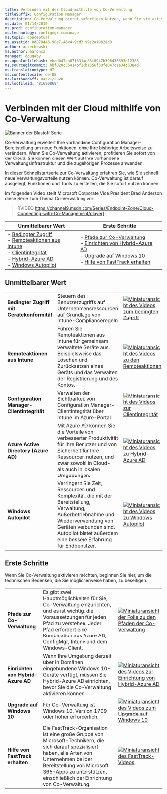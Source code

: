 ```yaml
---
title: Verbinden mit der Cloud mithilfe von Co-Verwaltung
titleSuffix: Configuration Manager
description: Co-Verwaltung bietet sofortigen Nutzen, wenn Sie sie aktivieren.
ms.date: 01/14/2019
ms.prod: configuration-manager
ms.technology: configmgr-comanage
ms.topic: conceptual
ms.assetid: 8d878443-90e7-46e4-9cd3-99e2a19b2ad0
author: aczechowski
ms.author: aaroncz
manager: dougeby
ms.openlocfilehash: ebadb47ca67f331ac88f8947b396438893e12386
ms.sourcegitcommit: bbf820c35414bf2cba356f30fe047c1a34c5384d
ms.translationtype: HT
ms.contentlocale: de-DE
ms.lasthandoff: 04/21/2020
ms.locfileid: "81690868"
---
```

# <a name="cloud-connecting-with-co-management"></a>Verbinden mit der Cloud mithilfe von Co-Verwaltung

![Banner der Blastoff Serie](media/blastoff-banner.png)

Co-Verwaltung erweitert Ihre vorhandene Configuration Manager-Bereitstellung um neue Funktionen, ohne Ihre bisherige Arbeitsweise zu verändern. Wenn Sie Co-Verwaltung aktivieren, profitieren Sie sofort von der Cloud. Sie können diesen Wert auf Ihre vorhandene Verwaltungsinfrastruktur und die zugehörigen Prozesse anwenden.

In dieser Schnellstartserie zur Co-Verwaltung erfahren Sie, wie Sie schnell neue Verwaltungsvorteile nutzen können. Co-Verwaltung ist darauf ausgelegt, Funktionen und Tools zu erstellen, die Sie sofort nutzen können.

Im folgenden Video stellt Microsoft Corporate Vice President Brad Anderson diese Serie zum Thema Co-Verwaltung vor:

> [!VIDEO https://channel9.msdn.com/Series/Endpoint-Zone/Cloud-Connecting-with-Co-Management/player]

| Unmittelbarer Wert | Erste Schritte |
|-----------------|-----------------|
| - [Bedingter Zugriff](#bkmk_ca)<br> - [Remoteaktionen aus Intune](#bkmk_remote)<br> - [Clientintegrität](#bkmk_client-health)<br> - [Hybrid-Azure AD](#bkmk_hybrid-aad)<br> - [Windows Autopilot](#bkmk_autopilot) | - [Pfade zur Co-Verwaltung](#bkmk_paths)<br> - [Einrichten von Hybrid-Azure AD](#bkmk_setup-hybrid-aad)<br> - [Upgrade auf Windows 10](#bkmk_upgrade-win10)<br> - [Hilfe von FastTrack erhalten](#bkmk_fasttrack) |

## <a name="immediate-value"></a>Unmittelbarer Wert

| | | |
|-|-|-|
| <a name="bkmk_ca"></a>**Bedingter Zugriff mit Gerätekonformität** | Steuern des Benutzerzugriffs auf Unternehmensressourcen auf Grundlage von Intune-Complianceregeln | [![Miniaturansicht des Videos zum bedingten Zugriff](media/thumbnail-conditional-access.png)](quickstart-conditional-access.md) |
| <a name="bkmk_remote"></a>**Remoteaktionen aus Intune** | Führen Sie Remoteaktionen aus Intune für gemeinsam verwaltete Geräte aus. Beispielsweise das Löschen und Zurücksetzen eines Geräts und das Verwalten der Registrierung und des Kontos. | [![Miniaturansicht des Videos zu den Remoteaktionen](media/thumbnail-remote-action.png)](quickstart-remote-actions.md) |
| <a name="bkmk_client-health"></a>**Configuration Manager-Clientintegrität** | Verwalten der Sichtbarkeit von Configuration Manager-Clientintegrität über Intune im Azure-Portal | [![Miniaturansicht des Videos zur Clientintegrität](media/thumbnail-client-health.png)](quickstart-client-health.md) |
| <a name="bkmk_hybrid-aad"></a>**Azure Active Directory (Azure AD)** | Mit Azure AD können Sie die Vorteile von verbesserter Produktivität für Ihre Benutzer und von Sicherheit für Ihre Ressourcen nutzen, und zwar sowohl in Cloud- als auch in lokalen Umgebungen. | [![Miniaturansicht des Videos zu Hybrid-Azure AD](media/thumbnail-azure-ad.png)](quickstart-hybrid-aad.md) |
| <a name="bkmk_autopilot"></a>**Windows Autopilot** | Verringern Sie Zeit, Ressourcen und Komplexität, die mit der Bereitstellung, Verwaltung, Außerbetriebnahme und Wiederverwendung von Geräten verbunden sind. Autopilot bietet außerdem eine bessere Erfahrung für Endbenutzer. | [![Miniaturansicht des Videos zu Windows Autopilot](media/thumbnail-autopilot.png)](quickstart-autopilot.md) |

## <a name="getting-started"></a>Erste Schritte

Wenn Sie Co-Verwaltung aktivieren möchten, beginnen Sie hier, um die technischen Bedenken, die Sie möglicherweise haben, zu beseitigen.

| | | |
|-|-|-|
| <a name="bkmk_paths"></a>**Pfade zur Co-Verwaltung** | Es gibt zwei Hauptmöglichkeiten für Sie, Co-Verwaltung einzurichten, und es ist wichtig, die Voraussetzungen für jeden Pfad zu verstehen.  Jeder Pfad erfordert eine Kombination aus Azure AD, ConfigMgr, Intune und dem Windows-Client. | [![Miniaturansicht der Folie zu den Pfaden der Co-Verwaltung](media/thumbnail-paths.png)](quickstart-paths.md) |
| <a name="bkmk_setup-hybrid-aad"></a>**Einrichten von Hybrid-Azure AD** | Wenn Ihre Umgebung derzeit über in Domänen eingebundene Windows 10-Geräte verfügt, müssen Sie Hybrid-Azure AD einrichten, bevor Sie die Co-Verwaltung aktivieren können. | [![Miniaturansicht des Videos zur Einrichtung von Hybrid-Azure AD](media/thumbnail-setup-azure-ad.png)](quickstart-setup-hybrid-aad.md) |
| <a name="bkmk_upgrade-win10"></a>**Upgrade auf Windows 10** | Für Co-Verwaltung ist Windows 10, Version 1709 oder höher erforderlich. | [![Miniaturansicht des Videos zum Upgrade auf Windows 10](media/thumbnail-upgrade-win10.png)](quickstart-upgrade-win10.md) |
| <a name="bkmk_fasttrack"></a>**Hilfe von FastTrack erhalten** | Die FastTrack-Organisation ist eine große Gruppe von Microsoft-Technikern, die sich darauf spezialisiert haben, alle Arten von Unternehmen bei der Bereitstellung von Microsoft 365-Apps zu unterstützen, einschließlich der Einrichtung von Co-Verwaltung. | [![Miniaturansicht des FastTrack-Videos](media/thumbnail-fasttrack.png)](quickstart-fasttrack.md) |
